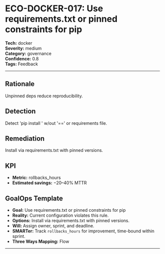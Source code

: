# ECO-DOCKER-017: Use requirements.txt or pinned constraints for pip

**Tech:** docker  
**Severity:** medium  
**Category:** governance  
**Confidence:** 0.8  
**Tags:** Feedback

---

## Rationale
Unpinned deps reduce reproducibility.

## Detection
Detect 'pip install <pkg>' w/out '==' or requirements file.

## Remediation
Install via requirements.txt with pinned versions.

## KPI
- **Metric:** rollbacks_hours  
- **Estimated savings:** −20–40% MTTR

## GoalOps Template
- **Goal:** Use requirements.txt or pinned constraints for pip  
- **Reality:** Current configuration violates this rule.  
- **Options:** Install via requirements.txt with pinned versions.  
- **Will:** Assign owner, sprint, and deadline.  
- **SMARTer:** Track `rollbacks_hours` for improvement, time-bound within sprint.  
- **Three Ways Mapping:** Flow

---

